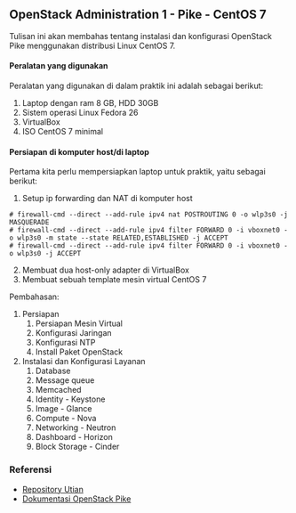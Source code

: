 ## OpenStack Administration 1 - Pike - CentOS 7

Tulisan ini akan membahas tentang instalasi dan konfigurasi OpenStack Pike menggunakan distribusi Linux CentOS 7.

#### Peralatan yang digunakan

Peralatan yang digunakan di dalam praktik ini adalah sebagai berikut:

1. Laptop dengan ram 8 GB, HDD 30GB
2. Sistem operasi Linux Fedora 26
3. VirtualBox
4. ISO CentOS 7 minimal

#### Persiapan di komputer host/di laptop

Pertama kita perlu mempersiapkan laptop untuk praktik, yaitu sebagai berikut:

1. Setup ip forwarding dan NAT di komputer host

```
# firewall-cmd --direct --add-rule ipv4 nat POSTROUTING 0 -o wlp3s0 -j MASQUERADE
# firewall-cmd --direct --add-rule ipv4 filter FORWARD 0 -i vboxnet0 -o wlp3s0 -m state --state RELATED,ESTABLISHED -j ACCEPT
# firewall-cmd --direct --add-rule ipv4 filter FORWARD 0 -i vboxnet0 -o wlp3s0 -j ACCEPT
```

2. Membuat dua host-only adapter di VirtualBox
3. Membuat sebuah template mesin virtual CentOS 7

Pembahasan:

1. Persiapan
   1. Persiapan Mesin Virtual
   1. Konfigurasi Jaringan
   1. Konfigurasi NTP
   1. Install Paket OpenStack
1. Instalasi dan Konfigurasi Layanan
   1. Database
   1. Message queue
   1. Memcached
   1. Identity - Keystone
   1. Image - Glance
   1. Compute - Nova
   1. Networking - Neutron
   1. Dashboard - Horizon
   1. Block Storage - Cinder

### Referensi

* [Repository Utian](https://github.com/utianayuba/liberty-leap42)
* [Dokumentasi OpenStack Pike](https://docs.openstack.org/install-guide/)
